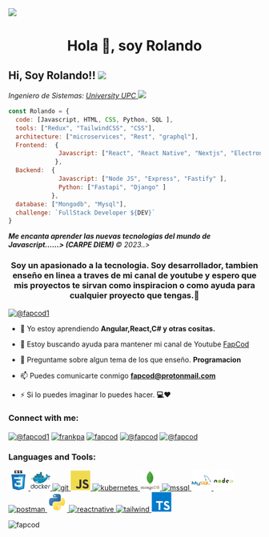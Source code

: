 <img src="https://user-images.githubusercontent.com/33987212/90967020-ff745080-e49e-11ea-96fb-891eb03b2dee.gif" width="860">
<h1 align="center">Hola 👋, soy Rolando </h1>
<h2> Hi, Soy Rolando!! <img src="https://media.giphy.com/media/WUlplcMpOCEmTGBtBW/giphy.gif" width="60"></h2>

<p><em>Ingeniero de Sistemas: <a href="https://www.upc.edu.pe/" target="blank" >University UPC </a><img  src="https://www.upc.edu.pe/static/img/logo_upc_red.png" width="30">
</em></p>

```javascript
const Rolando = {
  code: [Javascript, HTML, CSS, Python, SQL ],
  tools: ["Redux", "TailwindCSS", "CSS"],
  architecture: ["microservices", "Rest", "graphql"],
  Frontend:  {
              Javascript: ["React", "React Native", "Nextjs", "Electron JS"],
             },
  Backend:  {
              Javascript: ["Node JS", "Express", "Fastify" ],
              Python: ["Fastapi", "Django" ]
            },
  database: ["Mongodb", "Mysql"],
  challenge: `FullStack Developer ${DEV}`
}
```

 <em><b> Me encanta aprender las nuevas tecnologias del mundo de Javascript......>  (CARPE DIEM) </b> &copy; 2023..> </em>



<h3 align="center">Soy un apasionado a la tecnologia. Soy desarrollador, tambien enseño en linea a traves de mi canal de youtube y espero que mis proyectos te sirvan como inspiracion o como ayuda para cualquier proyecto que tengas.🙌</h3>



<p align="left"> <a href="https://twitter.com/@fapcod1" target="blank"><img src="https://img.shields.io/twitter/follow/@fapcod1?logo=twitter&style=for-the-badge" alt="@fapcod1" /></a> </p>

- 🌱 Yo estoy aprendiendo **Angular,React,C# y otras cositas.**

- 🤝 Estoy buscando ayuda para mantener mi canal de Youtube [FapCod](https://www.youtube.com/@FapCod)

- 💬 Preguntame sobre algun tema de los que enseño. **Programacion**

- 📫 Puedes comunicarte conmigo **fapcod@protonmail.com**

- ⚡ Si lo puedes imaginar lo puedes hacer. **💻❤️**

<h3 align="left">Connect with me:</h3>
<p align="left">
<a href="https://twitter.com/@fapcod1" target="blank"><img align="center" src="https://raw.githubusercontent.com/rahuldkjain/github-profile-readme-generator/master/src/images/icons/Social/twitter.svg" alt="@fapcod1" height="30" width="40" /></a>
<a href="https://linkedin.com/in/frankpa" target="blank"><img align="center" src="https://raw.githubusercontent.com/rahuldkjain/github-profile-readme-generator/master/src/images/icons/Social/linked-in-alt.svg" alt="frankpa" height="30" width="40" /></a>
<a href="https://fb.com/fapcod" target="blank"><img align="center" src="https://raw.githubusercontent.com/rahuldkjain/github-profile-readme-generator/master/src/images/icons/Social/facebook.svg" alt="fapcod" height="30" width="40" /></a>
<a href="https://instagram.com/@fapcod" target="blank"><img align="center" src="https://raw.githubusercontent.com/rahuldkjain/github-profile-readme-generator/master/src/images/icons/Social/instagram.svg" alt="@fapcod" height="30" width="40" /></a>
<a href="https://www.youtube.com/@rolando_d3v711" target="blank"><img align="center" src="https://raw.githubusercontent.com/rahuldkjain/github-profile-readme-generator/master/src/images/icons/Social/youtube.svg" alt="@fapcod" height="30" width="40" /></a>
</p>


<h3 align="left">Languages and Tools:</h3>
<p align="left">


  <a href="https://www.w3schools.com/css/" target="_blank" rel="noreferrer">
    <img
      src="https://raw.githubusercontent.com/devicons/devicon/master/icons/css3/css3-original-wordmark.svg"
      alt="css3"
      width="40"
      height="40"
    />
  </a>
  <a href="https://www.docker.com/" target="_blank" rel="noreferrer">
    <img
      src="https://raw.githubusercontent.com/devicons/devicon/master/icons/docker/docker-original-wordmark.svg"
      alt="docker"
      width="40"
      height="40"
    />
  </a>
  <a href="https://git-scm.com/" target="_blank" rel="noreferrer">
    <img
      src="https://www.vectorlogo.zone/logos/git-scm/git-scm-icon.svg"
      alt="git"
      width="40"
      height="40"
    />
  </a>
  <a
    href="https://developer.mozilla.org/en-US/docs/Web/JavaScript"
    target="_blank"
    rel="noreferrer"
  >
    <img
      src="https://raw.githubusercontent.com/devicons/devicon/master/icons/javascript/javascript-original.svg"
      alt="javascript"
      width="40"
      height="40"
    />
  </a>
  <a href="https://kubernetes.io" target="_blank" rel="noreferrer">
    <img
      src="https://www.vectorlogo.zone/logos/kubernetes/kubernetes-icon.svg"
      alt="kubernetes"
      width="40"
      height="40"
    />
  </a>
  <a href="https://www.mongodb.com/" target="_blank" rel="noreferrer">
    <img
      src="https://raw.githubusercontent.com/devicons/devicon/master/icons/mongodb/mongodb-original-wordmark.svg"
      alt="mongodb"
      width="40"
      height="40"
    />
  </a>
  <a
    href="https://www.microsoft.com/en-us/sql-server"
    target="_blank"
    rel="noreferrer"
  >
    <img
      src="https://www.svgrepo.com/show/303229/microsoft-sql-server-logo.svg"
      alt="mssql"
      width="40"
      height="40"
    />
  </a>
  <a href="https://www.mysql.com/" target="_blank" rel="noreferrer">
    <img
      src="https://raw.githubusercontent.com/devicons/devicon/master/icons/mysql/mysql-original-wordmark.svg"
      alt="mysql"
      width="40"
      height="40"
    />
  </a>
  <a href="https://nodejs.org" target="_blank" rel="noreferrer">
    <img
      src="https://raw.githubusercontent.com/devicons/devicon/master/icons/nodejs/nodejs-original-wordmark.svg"
      alt="nodejs"
      width="40"
      height="40"
    />
  </a>
  <a href="https://postman.com" target="_blank" rel="noreferrer">
    <img
      src="https://www.vectorlogo.zone/logos/getpostman/getpostman-icon.svg"
      alt="postman"
      width="40"
      height="40"
    />
  </a>
  <a href="https://www.python.org" target="_blank" rel="noreferrer">
    <img
      src="https://raw.githubusercontent.com/devicons/devicon/master/icons/python/python-original.svg"
      alt="python"
      width="40"
      height="40"
    />
  </a>
  <a href="https://reactnative.dev/" target="_blank" rel="noreferrer">
    <img
      src="https://reactnative.dev/img/header_logo.svg"
      alt="reactnative"
      width="40"
      height="40"
    />
  </a>
  <a href="https://tailwindcss.com/" target="_blank" rel="noreferrer">
    <img
      src="https://www.vectorlogo.zone/logos/tailwindcss/tailwindcss-icon.svg"
      alt="tailwind"
      width="40"
      height="40"
    />
  </a>
  <a href="https://www.typescriptlang.org/" target="_blank" rel="noreferrer">
    <img
      src="https://raw.githubusercontent.com/devicons/devicon/master/icons/typescript/typescript-original.svg"
      alt="typescript"
      width="40"
      height="40"
    />
  </a>
</p>




<p><img align="left" src="https://github-readme-stats.vercel.app/api/top-langs?username=rolando-d3v&show_icons=true&locale=en&layout=compact" alt="fapcod" /></p>





